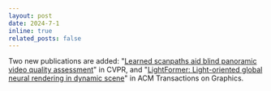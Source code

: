 ```yaml
---
layout: post
date: 2024-7-1
inline: true
related_posts: false
---
```

Two new publications are added: "[Learned scanpaths aid blind panoramic video quality assessment](https://openaccess.thecvf.com/content/CVPR2024/html/Fan_Learned_Scanpaths_Aid_Blind_Panoramic_Video_Quality_Assessment_CVPR_2024_paper.html)" in CVPR, and "[LightFormer: Light-oriented global neural rendering in dynamic scene](https://dl.acm.org/doi/10.1145/3658229)" in ACM Transactions on Graphics.

